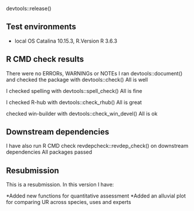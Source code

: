 devtools::release()

## Test environments
* local OS Catalina 10.15.3, R.Version R 3.6.3 

## R CMD check results
There were no ERRORs, WARNINGs or NOTEs
I ran devtools::document() 
and 
checked the package with devtools::check()
All is well

I checked spelling with devtools::spell_check()
All is fine

I checked R-hub with devtools::check_rhub()
All is great

checked win-builder with devtools::check_win_devel()
All is ok

## Downstream dependencies
I have also run R CMD check revdepcheck::revdep_check() on downstream dependencies 
All packages passed 

## Resubmission
This is a resubmission. In this version I have:

*Added new functions for quantitative assessment
*Added an alluvial plot for comparing UR across species, uses and experts
